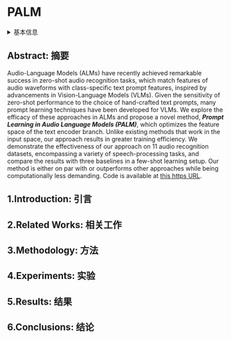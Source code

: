 # PALM

<details>
<summary>基本信息</summary>

- 标题: "PALM: Few-Shot Prompt Learning for Audio Language Models"
- 作者:
  - 01 Asif Hanif
  - 02 Maha Tufail Agro
  - 03 Mohammad Areeb Qazi
  - 04 Hanan Aldarmaki
- 链接:
  - [ArXiv](https://arxiv.org/abs/2409.19806)
  - [Publication]() EMNLP2024
  - [Github](https://asif-hanif.github.io/palm/)
  - [Demo]()
- 文件:
  - [ArXiv](_PDF/2409.19806v1__PALM__Few-Shot_Prompt_Learning_for_Audio_Language_Models.pdf)
  - [Publication] #TODO

</details>

## Abstract: 摘要

Audio-Language Models (ALMs) have recently achieved remarkable success in zero-shot audio recognition tasks, which match features of audio waveforms with class-specific text prompt features, inspired by advancements in Vision-Language Models (VLMs).
Given the sensitivity of zero-shot performance to the choice of hand-crafted text prompts, many prompt learning techniques have been developed for VLMs.
We explore the efficacy of these approaches in ALMs and propose a novel method, ***Prompt Learning in Audio Language Models (PALM)***, which optimizes the feature space of the text encoder branch.
Unlike existing methods that work in the input space, our approach results in greater training efficiency.
We demonstrate the effectiveness of our approach on 11 audio recognition datasets, encompassing a variety of speech-processing tasks, and compare the results with three baselines in a few-shot learning setup.
Our method is either on par with or outperforms other approaches while being computationally less demanding.
Code is available at [this https URL](https://github.com/asif-hanif/palm).

## 1.Introduction: 引言

## 2.Related Works: 相关工作

## 3.Methodology: 方法

## 4.Experiments: 实验

## 5.Results: 结果

## 6.Conclusions: 结论
